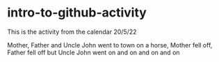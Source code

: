 # intro-to-github-activity
This is the activity from the calendar 20/5/22

Mother, Father and Uncle John went to town on a horse, Mother fell off, Father fell off but Uncle John went on and on and on and on

